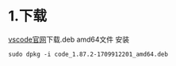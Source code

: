 # 1.下载
[vscode官网](https://code.visualstudio.com/Download)下载.deb amd64文件
安装
```shell
sudo dpkg -i code_1.87.2-1709912201_amd64.deb
```
